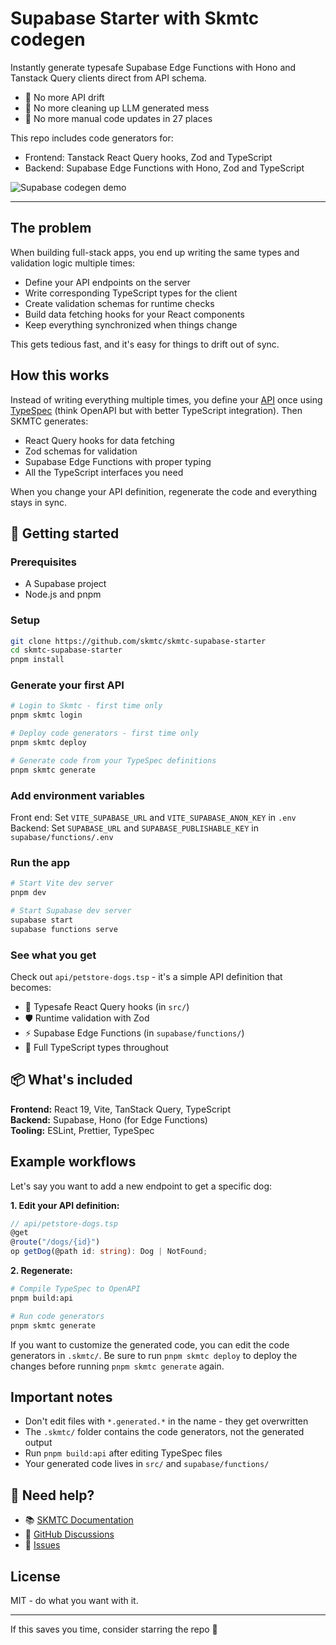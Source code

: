 # Supabase Starter with Skmtc codegen

Instantly generate typesafe Supabase Edge Functions with Hono and Tanstack Query clients direct from API schema. 
- 🛑 No more API drift
- 🧹 No more cleaning up LLM generated mess
- 🔄 No more manual code updates in 27 places

This repo includes code generators for:
- Frontend: Tanstack React Query hooks, Zod and TypeScript
- Backend: Supabase Edge Functions with Hono, Zod and TypeScript


![Supabase codegen demo](./docs/supabase-demo.gif)


---

## The problem

When building full-stack apps, you end up writing the same types and validation logic multiple times:

- Define your API endpoints on the server
- Write corresponding TypeScript types for the client  
- Create validation schemas for runtime checks
- Build data fetching hooks for your React components
- Keep everything synchronized when things change

This gets tedious fast, and it's easy for things to drift out of sync.

## How this works

Instead of writing everything multiple times, you define your [API](/api/) once using [TypeSpec](https://typespec.io/) (think OpenAPI but with better TypeScript integration). Then SKMTC generates:

- React Query hooks for data fetching
- Zod schemas for validation
- Supabase Edge Functions with proper typing
- All the TypeScript interfaces you need

When you change your API definition, regenerate the code and everything stays in sync.

## 🚀 Getting started

### Prerequisites
- A Supabase project
- Node.js and pnpm

### Setup
```bash
git clone https://github.com/skmtc/skmtc-supabase-starter
cd skmtc-supabase-starter
pnpm install
```

### Generate your first API
```bash
# Login to Skmtc - first time only
pnpm skmtc login 

# Deploy code generators - first time only
pnpm skmtc deploy

# Generate code from your TypeSpec definitions
pnpm skmtc generate
```

### Add environment variables

Front end: Set `VITE_SUPABASE_URL` and `VITE_SUPABASE_ANON_KEY` in `.env`
Backend: Set `SUPABASE_URL` and `SUPABASE_PUBLISHABLE_KEY` in `supabase/functions/.env`

### Run the app

```bash
# Start Vite dev server
pnpm dev

# Start Supabase dev server
supabase start
supabase functions serve
```

### See what you get

Check out `api/petstore-dogs.tsp` - it's a simple API definition that becomes:

- 🎯 Typesafe React Query hooks (in `src/`)
- 🛡️ Runtime validation with Zod 
- ⚡ Supabase Edge Functions (in `supabase/functions/`)
- 📝 Full TypeScript types throughout

## 📦 What's included

**Frontend:** React 19, Vite, TanStack Query, TypeScript  
**Backend:** Supabase, Hono (for Edge Functions)  
**Tooling:** ESLint, Prettier, TypeSpec

## Example workflows

Let's say you want to add a new endpoint to get a specific dog:

**1. Edit your API definition:**
```typescript
// api/petstore-dogs.tsp
@get
@route("/dogs/{id}")
op getDog(@path id: string): Dog | NotFound;
```

**2. Regenerate:**
```bash
# Compile TypeSpec to OpenAPI
pnpm build:api

# Run code generators
pnpm skmtc generate
```

If you want to customize the generated code, you can edit the code generators in `.skmtc/`. Be sure to run `pnpm skmtc deploy` to deploy the changes before running `pnpm skmtc generate` again.

## Important notes

- Don't edit files with `*.generated.*` in the name - they get overwritten
- The `.skmtc/` folder contains the code generators, not the generated output
- Run `pnpm build:api` after editing TypeSpec files
- Your generated code lives in `src/` and `supabase/functions/`

## 🛟 Need help?

- 📚 [SKMTC Documentation](https://skmtc.dev/docs)
- 💬 [GitHub Discussions](https://github.com/skmtc/skmtc/discussions)  
- 🐛 [Issues](https://github.com/your-username/skmtc-supabase-starter/issues)

## License

MIT - do what you want with it.

---

If this saves you time, consider starring the repo 🙂